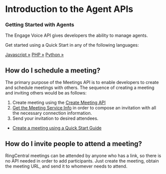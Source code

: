 # Introduction to the Agent APIs

<div class="jumbotron pt-1">
  <h3 class="display-5">Getting Started with Agents</h3>
  <p class="lead">The Engage Voice API gives developers the ability to manage agents.</p>
  <p>Get started using a Quick Start in any of the following languages:</p>
  <a href="quick-start/node/" class="btn btn-light qs-link">Javascript &raquo;</a>
  <a href="quick-start/php/" class="btn btn-light qs-link">PHP &raquo;</a>
  <a href="quick-start/python/" class="btn btn-light qs-link">Python &raquo;</a>
</div>

## How do I schedule a meeting?

The primary purpose of the Meetings API is to enable developers to create and schedule meetings with others. The sequence of creating a meeting and inviting others would be as follows:

1. Create meeting using the [Create Meeting API](https://developers.ringcentral.com/api-reference/Meeting-Management/createMeeting)
2. [Get the Meeting Service Info](https://developers.ringcentral.com/api-reference/Meeting-Configuration/readMeetingServiceInfo) in order to compose an invitation with all the necessary connection information.
3. Send your invitation to desired attendees.

* [Create a meeting using a Quick Start Guide](./quick-start/)

## How do I invite people to attend a meeting?

RingCentral meetings can be attended by anyone who has a link, so there is no API needed in order to add participants. Just create the meeting, obtain the meeting URL, and send it to whomever needs to attend.
